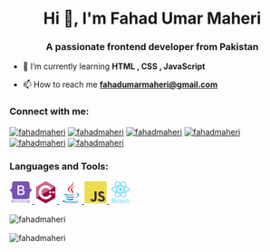 <h1 align="center">Hi 👋, I'm Fahad Umar Maheri</h1>
<h3 align="center">A passionate frontend developer from Pakistan</h3>

- 🌱 I’m currently learning **HTML , CSS , JavaScript**

- 📫 How to reach me **fahadumarmaheri@gmail.com**

<h3 align="left">Connect with me:</h3>
<p align="left">
<a href="https://twitter.com/fahadmaheri" target="blank"><img align="center" src="https://raw.githubusercontent.com/rahuldkjain/github-profile-readme-generator/master/src/images/icons/Social/twitter.svg" alt="fahadmaheri" height="30" width="40" /></a>
<a href="https://linkedin.com/in/fahadmaheri" target="blank"><img align="center" src="https://raw.githubusercontent.com/rahuldkjain/github-profile-readme-generator/master/src/images/icons/Social/linked-in-alt.svg" alt="fahadmaheri" height="30" width="40" /></a>
<a href="https://stackoverflow.com/users/fahadmaheri" target="blank"><img align="center" src="https://raw.githubusercontent.com/rahuldkjain/github-profile-readme-generator/master/src/images/icons/Social/stack-overflow.svg" alt="fahadmaheri" height="30" width="40" /></a>
<a href="https://fb.com/fahadmaheri" target="blank"><img align="center" src="https://raw.githubusercontent.com/rahuldkjain/github-profile-readme-generator/master/src/images/icons/Social/facebook.svg" alt="fahadmaheri" height="30" width="40" /></a>
<a href="https://instagram.com/fahadmaheri" target="blank"><img align="center" src="https://raw.githubusercontent.com/rahuldkjain/github-profile-readme-generator/master/src/images/icons/Social/instagram.svg" alt="fahadmaheri" height="30" width="40" /></a>
<a href="https://www.hackerrank.com/fahadmaheri" target="blank"><img align="center" src="https://raw.githubusercontent.com/rahuldkjain/github-profile-readme-generator/master/src/images/icons/Social/hackerrank.svg" alt="fahadmaheri" height="30" width="40" /></a>
</p>

<h3 align="left">Languages and Tools:</h3>
<p align="left"> <a href="https://getbootstrap.com" target="_blank" rel="noreferrer"> <img src="https://raw.githubusercontent.com/devicons/devicon/master/icons/bootstrap/bootstrap-plain-wordmark.svg" alt="bootstrap" width="40" height="40"/> </a> <a href="https://www.w3schools.com/cpp/" target="_blank" rel="noreferrer"> <img src="https://raw.githubusercontent.com/devicons/devicon/master/icons/cplusplus/cplusplus-original.svg" alt="cplusplus" width="40" height="40"/> </a> <a href="https://www.java.com" target="_blank" rel="noreferrer"> <img src="https://raw.githubusercontent.com/devicons/devicon/master/icons/java/java-original.svg" alt="java" width="40" height="40"/> </a> <a href="https://developer.mozilla.org/en-US/docs/Web/JavaScript" target="_blank" rel="noreferrer"> <img src="https://raw.githubusercontent.com/devicons/devicon/master/icons/javascript/javascript-original.svg" alt="javascript" width="40" height="40"/> </a> <a href="https://reactjs.org/" target="_blank" rel="noreferrer"> <img src="https://raw.githubusercontent.com/devicons/devicon/master/icons/react/react-original-wordmark.svg" alt="react" width="40" height="40"/> </a> </p>

<p><img align="center" src="https://github-readme-stats.vercel.app/api/top-langs?username=fahadmaheri&show_icons=true&locale=en&layout=compact" alt="fahadmaheri" /></p>

<p><img align="center" src="https://github-readme-streak-stats.herokuapp.com/?user=fahadmaheri&" alt="fahadmaheri" /></p>
